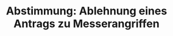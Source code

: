 ---
abstimmung:
  abstimmung: 8
  bundestagssitzung: 195
  datum: 18. Oktober 2024
  legislaturperiode: 20
categories:
- Todo
data:
- title: Abstimmungsergebnis 20241018_8.pdf
  url: /res/2025-btw/abstimmungsergebnisse/20241018_8.pdf
- title: Abstimmungsergebnis 20241018_8_xls.xlsx
  url: /res/2025-btw/abstimmungsergebnisse/20241018_8_xls.xlsx
- title: Abstimmungsergebnis 20241018_8_xls.csv
  url: /res/2025-btw/abstimmungsergebnisse_csv/20241018_8_xls.csv
documents:
- local: /res/2025-btw/drucksachen/2012976.pdf
  summary: '### AfD-Antrag: Gezielte Sanktionierung von Messerangriffen statt Verschärfungen
    im Waffenrecht


    Der Antrag der AfD-Fraktion fordert eine Kehrtwende in der Migrationspolitik,
    eine Verschärfung des Strafrechts für Messerangriffe mit einer Mindestfreiheitsstrafe
    von zwei Jahren, eine Regelausweisung bei Verurteilung zu einer Freiheitsstrafe
    von mindestens einem Jahr wegen vorsätzlicher Straftaten gegen Leib und Leben
    und eine Aufklärungskampagne in Integrationskursen zu den Konsequenzen von Messerangriffen.  **Kernpunkte
    und Ziele:**  Stärkere Sanktionierung von Messerangriffen, Verschärfung des Strafrechts,
    Kehrtwende in der Migrationspolitik,  Aufklärungskampagne.

    '
  title: Drucksache 20/12976
  url: https://dserver.bundestag.de/btd/20/129/2012976.pdf
- local: /res/2025-btw/drucksachen/2013413.pdf
  summary: '### Beschlussempfehlung und Bericht des Ausschusses für Inneres und Heimat


    Der Ausschuss für Inneres und Heimat empfiehlt die Annahme von zwei Gesetzentwürfen
    zur Verbesserung der inneren Sicherheit und Terrorismusbekämpfung und lehnt drei
    Anträge der AfD ab. **Kernpunkte und Ziele:** Verbesserung der inneren Sicherheit
    und des Asylsystems, Verbesserung der Terrorismusbekämpfung, Zurückweisung von
    Drittstaatsangehörigen an den Außengrenzen, Kehrtwende in der Migrationspolitik,
    gezielte Sanktionierung von Messerangriffen.

    '
  title: Drucksache 20/13413
  url: https://dserver.bundestag.de/btd/20/134/2013413.pdf
ergebnis:
  AfD:
    enthaltung: 0
    gesamt: 76
    ja: 0
    nein: 55
    nichtabgegeben: 21
    ungueltig: 0
  BSW:
    enthaltung: 7
    gesamt: 10
    ja: 0
    nein: 0
    nichtabgegeben: 3
    ungueltig: 0
  Bündnis 90/Die Grünen:
    enthaltung: 0
    gesamt: 117
    ja: 107
    nein: 1
    nichtabgegeben: 9
    ungueltig: 0
  CDU/CSU:
    enthaltung: 0
    gesamt: 196
    ja: 173
    nein: 0
    nichtabgegeben: 23
    ungueltig: 0
  Die Linke:
    enthaltung: 0
    gesamt: 28
    ja: 15
    nein: 1
    nichtabgegeben: 12
    ungueltig: 0
  FDP:
    enthaltung: 0
    gesamt: 91
    ja: 88
    nein: 0
    nichtabgegeben: 3
    ungueltig: 0
  Fraktionslos:
    enthaltung: 0
    gesamt: 8
    ja: 1
    nein: 5
    nichtabgegeben: 2
    ungueltig: 0
  SPD:
    enthaltung: 0
    gesamt: 205
    ja: 183
    nein: 0
    nichtabgegeben: 22
    ungueltig: 0
layout: abstimmung
links:
- title: Link zu bundestag.de
  url: https://www.bundestag.de/parlament/plenum/abstimmung/abstimmung?id=936
preview: 'Deutscher Bundestag


  195. Sitzung des Deutschen Bundestages

  am Freitag, 18. Oktober 2024


  Endgültiges Ergebnis der Namentlichen Abstimmung Nr. 8


  Beschlussempfehlung des Ausschusses für Inneres

  und Heimat (4. Ausschuss)

  zu den Antrag der Abgeordneten Martin Hess, Dr. Bernd Baumann,

  Dr. Gottfried Curio, weiterer Abgeordneter und der Fraktion der AfD

  Gezielte Sanktionierung von Messerangriffen statt Verschärfungen im

  Waffenrecht - Keine weitere Belastung der Allgemeinheit

  - Drs. 20/12976 und 20/13413 Buchstabe g-'
tags:
- Todo
title: 'Abstimmung: Ablehnung eines Antrags zu Messerangriffen'
---